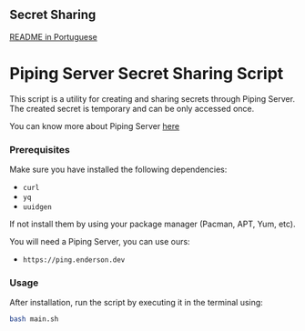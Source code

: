 ## Secret Sharing

[README in Portuguese](README_pt.md)

# Piping Server Secret Sharing Script

This script is a utility for creating and sharing secrets through Piping Server. The created secret is temporary and can be only accessed once.

You can know more about Piping Server [here](https://github.com/nwtgck/piping-server/tree/develop)

### Prerequisites

Make sure you have installed the following dependencies:

-   `curl`
-   `yq`
-   `uuidgen`

If not install them by using your package manager (Pacman, APT, Yum, etc).

You will need a Piping Server, you can use ours:

- `https://ping.enderson.dev`

### Usage

After installation, run the script by executing it in the terminal using:

```bash
bash main.sh
```
